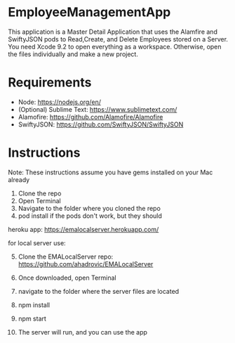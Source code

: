 # EmployeeManagementApp
This application is a Master Detail Application that uses the Alamfire and SwiftyJSON pods to Read,Create, and Delete Employees stored on a Server. You need Xcode 9.2 to open everything as a workspace. Otherwise, open the files individually and make a new project.


# Requirements
- Node: https://nodejs.org/en/
- (Optional) Sublime Text: https://www.sublimetext.com/
- Alamofire: https://github.com/Alamofire/Alamofire
- SwiftyJSON: https://github.com/SwiftyJSON/SwiftyJSON

# Instructions
Note: These instructions assume you have gems installed on your Mac already

1. Clone the repo
2. Open Terminal 
3. Navigate to the folder where you cloned the repo
4. pod install if the pods don't work, but they should

heroku app: https://emalocalserver.herokuapp.com/

for local server use:

5. Clone the EMALocalServer repo: https://github.com/ahadrovic/EMALocalServer
6. Once downloaded, open Terminal
7. navigate to the folder where the server files are located
8. npm install 
9. npm start

10. The server will run, and you can use the app


